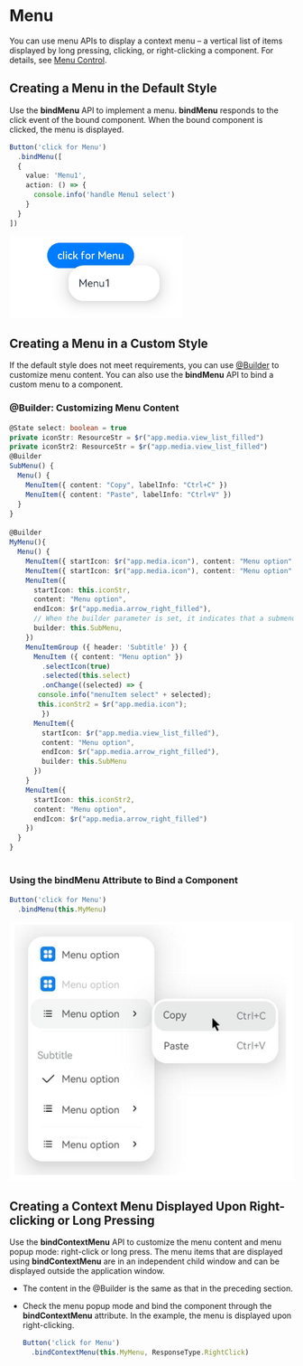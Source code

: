 # Menu


You can use menu APIs to display a context menu – a vertical list of items displayed by long pressing, clicking, or right-clicking a component. For details, see [Menu Control](../reference/arkui-ts/ts-universal-attributes-menu.md).


## Creating a Menu in the Default Style

Use the **bindMenu** API to implement a menu. **bindMenu** responds to the click event of the bound component. When the bound component is clicked, the menu is displayed.



```ts
Button('click for Menu')
  .bindMenu([
  {
    value: 'Menu1',
    action: () => {
      console.info('handle Menu1 select')
    }
  }       
])
```


![en-us_image_0000001562940565](figures/en-us_image_0000001562940565.png)


## Creating a Menu in a Custom Style

If the default style does not meet requirements, you can use [\@Builder](../quick-start/arkts-builder.md) to customize menu content. You can also use the **bindMenu** API to bind a custom menu to a component.


### \@Builder: Customizing Menu Content


```ts
@State select: boolean = true
private iconStr: ResourceStr = $r("app.media.view_list_filled")
private iconStr2: ResourceStr = $r("app.media.view_list_filled")
@Builder
SubMenu() {
  Menu() {
    MenuItem({ content: "Copy", labelInfo: "Ctrl+C" })
    MenuItem({ content: "Paste", labelInfo: "Ctrl+V" })
  }
}

@Builder
MyMenu(){
  Menu() {
    MenuItem({ startIcon: $r("app.media.icon"), content: "Menu option" })
    MenuItem({ startIcon: $r("app.media.icon"), content: "Menu option" }).enabled(false)
    MenuItem({
      startIcon: this.iconStr,
      content: "Menu option",
      endIcon: $r("app.media.arrow_right_filled"),
      // When the builder parameter is set, it indicates that a submenu is bound to a menu item. When the user hovers the cursor over the menu item, the submenu is displayed.
      builder: this.SubMenu,
    })
    MenuItemGroup ({ header: 'Subtitle' }) {
      MenuItem ({ content: "Menu option" })
        .selectIcon(true)
        .selected(this.select)
        .onChange((selected) => {
	   console.info("menuItem select" + selected);
	   this.iconStr2 = $r("app.media.icon");
        })
      MenuItem({
        startIcon: $r("app.media.view_list_filled"),
        content: "Menu option",
        endIcon: $r("app.media.arrow_right_filled"),
        builder: this.SubMenu
      })
    }
    MenuItem({
      startIcon: this.iconStr2,
      content: "Menu option",
      endIcon: $r("app.media.arrow_right_filled")
    })
  }
}
  
```


### Using the bindMenu Attribute to Bind a Component


```ts
Button('click for Menu')
  .bindMenu(this.MyMenu)
```


![en-us_image_0000001511580924](figures/en-us_image_0000001511580924.png)


## Creating a Context Menu Displayed Upon Right-clicking or Long Pressing

Use the **bindContextMenu** API to customize the menu content and menu popup mode: right-click or long press. The menu items that are displayed using **bindContextMenu** are in an independent child window and can be displayed outside the application window.


- The content in the @Builder is the same as that in the preceding section.

- Check the menu popup mode and bind the component through the **bindContextMenu** attribute. In the example, the menu is displayed upon right-clicking.

  ```ts
  Button('click for Menu')
    .bindContextMenu(this.MyMenu, ResponseType.RightClick)
  ```
